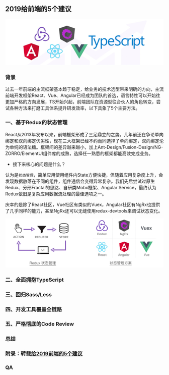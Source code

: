 ## 2019给前端的5个建议

![2019前端框架](/asserts/2019-FE-framework.png)

### 背景

过去一年前端的主流框架基本趋于稳定，给业务的技术选型带来明确的方向，主流前端开发框架React、Vue、Angular已经成为团队的首选，语言特性可以开始往更加严格的方向发展，TS开始兴起，前端团队在资源型往合伙人的角色转变，尝试各种方法来打磨工具体系提升研发效率，以下具象了5个主要方法。

### 一、基于Redux的状态管理

React从2013年发布以来，前端框架形成了三足鼎立的之势。几年前还在争论单向绑定和双向绑定优劣性，现在三大框架已经不约而同选择了单向绑定，双向绑定沦为单纯的语法糖。框架间的差异越来越小，加上Ant-Design/Fusion-Design/NG-ZORRO/ElementUI组件库的成熟，选择任一熟悉的框架都能高效完成业务。

* 接下来核心的问题是什么？

认为是`状态管理`，简单应用使用组件内State方便快捷，但随着应用复杂度上升，会发现数据散落在不同的组件，组件通信会变得异常复杂。我们先后尝试过原生Redux、分形Fractal的思路、自研类Mobx框架、Angular Service，最终认为Redux依旧是复杂应用数据流处理的最佳选项之一。

庆幸的是除了React社区，Vue社区有类似的Vuex，Angular社区有NgRx也提供了几乎同样的能力，甚至NgRx还可以无缝使用redux-devtools来调试状态变化。

![状态管理](/asserts/redux-state.png)



### 二、全面拥抱TypeScript

### 三、回归Sass/Less

### 四、开发工具覆盖全链路

### 五、严格彻底的Code Review

### 总结

### 附录：转载[给2019前端的5个建议](https://zhuanlan.zhihu.com/p/55357377)

### QA